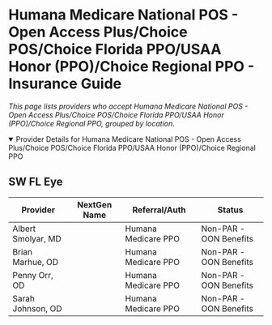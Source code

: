 # Humana Medicare National POS - Open Access Plus/Choice POS/Choice Florida PPO/USAA Honor (PPO)/Choice Regional PPO - Insurance Guide

*This page lists providers who accept Humana Medicare National POS - Open Access Plus/Choice POS/Choice Florida PPO/USAA Honor (PPO)/Choice Regional PPO, grouped by location.*

<details open><summary>Provider Details for Humana Medicare National POS - Open Access Plus/Choice POS/Choice Florida PPO/USAA Honor (PPO)/Choice Regional PPO</summary>

## SW FL Eye

| Provider | NextGen Name | Referral/Auth | Status |
|----------|-------------|--------------|--------|
| Albert Smolyar, MD |  | Humana Medicare PPO | Non-PAR -OON Benefits |
| Brian Marhue, OD |  | Humana Medicare PPO | Non-PAR -OON Benefits |
| Penny Orr, OD |  | Humana Medicare PPO | Non-PAR -OON Benefits |
| Sarah Johnson, OD |  | Humana Medicare PPO | Non-PAR -OON Benefits |

</details>

